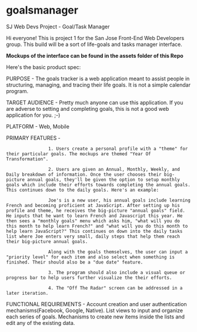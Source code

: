 # goalsmanager
SJ Web Devs Project - Goal/Task Manager

Hi everyone! This is project 1 for the San Jose Front-End Web Developers group. This build will be a sort of life-goals and tasks manager interface. 

**Mockups of the interface can be found in the assets folder of this Repo**

Here's the basic product spec:

PURPOSE - The goals tracker is a web application meant to assist people in structuring, managing, and tracing their life goals. It is not a simple calendar program.

TARGET AUDIENCE - Pretty much anyone can use this application. If you are adverse to setting and completing goals, this is not a good web application for you. ;-)

PLATFORM - Web, Mobile

PRIMARY FEATURES -  

                    1. Users create a personal profile with a "theme" for their particular goals. The mockups are themed "Year Of Transformation".

                    2. Users are given an Annual, Monthly, Weekly, and Daily breakdown of information. Once the user chooses their big-picture annual goals, they'll be given the option to setup monthly goals which include their efforts towards completing the annual goals. This continues down to the daily goals. Here's an example:
                    
                    Joe's is a new user, his annual goals include learning French and becoming proficient at JavaScript. After setting up his profile and theme, he receives the big-picture "annual goals" field. He inputs that he want to learn French and Javascript this year. He then sees a "monthly goals" menu which asks him, "what will you do this month to help learn French?" and "what will you do this month to help learn JavaScript?" This continues on down into the daily tasks list where Joe enters very small, daily steps that help them reach their big-picture annual goals.
                    
                    Along with the goals themselves, the user can input a "priority level" for each item and also select when something is finished. Their should also be a "due date" feature.
                    
                    3. The program should also include a visual queue or progress bar to help users further visualize the their efforts.
                    
                    4. The "Off The Radar" screen can be addressed in a later iteration.
                    
FUNCTIONAL REQUIREMENTS - Account creation and user authentication mechanisms(Facebook, Google, Native). List views to input and organize each series of goals. Mechanisms to create new items inside the lists and edit any of the existing data.

